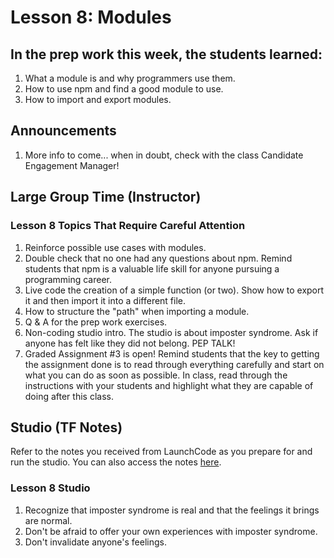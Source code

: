 # Lesson 8: Modules

## In the prep work this week, the students learned:

1. What a module is and why programmers use them.
1. How to use npm and find a good module to use.
1. How to import and export modules.

## Announcements

1. More info to come... when in doubt, check with the class Candidate Engagement Manager!

## Large Group Time (Instructor)

### Lesson 8 Topics That Require Careful Attention

1. Reinforce possible use cases with modules.
1. Double check that no one had any questions about npm. Remind students that npm is a valuable life skill for anyone pursuing a programming career.
1. Live code the creation of a simple function (or two). Show how to export it and then import it into a different file.
1. How to structure the "path" when importing a module.
1. Q & A for the prep work exercises.
1. Non-coding studio intro. The studio is about imposter syndrome. Ask if anyone has felt like they did not belong. PEP TALK!
1. Graded Assignment #3 is open! Remind students that the key to getting the assignment done is to read through everything carefully and start on what you can do as soon as possible. In class, read through the instructions with your students and highlight what they are capable of doing after this class.

## Studio (TF Notes)

Refer to the notes you received from LaunchCode as you prepare for and run the studio. You can also access the notes [here](https://github.com/LaunchCodeEducation/intro-to-professional-web-dev-wiki/blob/master/wiki-materials/Combating-Imposter-Syndrome-TA-Notes.pdf).

### Lesson 8 Studio

1. Recognize that imposter syndrome is real and that the feelings it brings are normal.
1. Don't be afraid to offer your own experiences with imposter syndrome.
1. Don't invalidate anyone's feelings.
